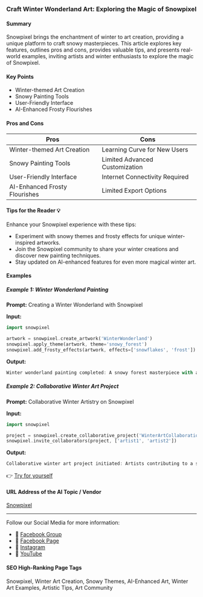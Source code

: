 ### Craft Winter Wonderland Art: Exploring the Magic of Snowpixel

#### Summary
Snowpixel brings the enchantment of winter to art creation, providing a unique platform to craft snowy masterpieces. This article explores key features, outlines pros and cons, provides valuable tips, and presents real-world examples, inviting artists and winter enthusiasts to explore the magic of Snowpixel.

#### Key Points
- Winter-themed Art Creation
- Snowy Painting Tools
- User-Friendly Interface
- AI-Enhanced Frosty Flourishes

#### Pros and Cons

| Pros                              | Cons                              |
|-----------------------------------|-----------------------------------|
| Winter-themed Art Creation        | Learning Curve for New Users      |
| Snowy Painting Tools              | Limited Advanced Customization    |
| User-Friendly Interface           | Internet Connectivity Required   |
| AI-Enhanced Frosty Flourishes     | Limited Export Options            |

#### Tips for the Reader 💡
Enhance your Snowpixel experience with these tips:
- Experiment with snowy themes and frosty effects for unique winter-inspired artworks.
- Join the Snowpixel community to share your winter creations and discover new painting techniques.
- Stay updated on AI-enhanced features for even more magical winter art.

#### Examples

##### Example 1: Winter Wonderland Painting
**Prompt:** Creating a Winter Wonderland with Snowpixel

**Input:**
```dart
import snowpixel

artwork = snowpixel.create_artwork('WinterWonderland')
snowpixel.apply_theme(artwork, theme='snowy_forest')
snowpixel.add_frosty_effects(artwork, effects=['snowflakes', 'frost'])
```

**Output:**
```dart
Winter wonderland painting completed: A snowy forest masterpiece with added snowflakes and frosty effects.
```

##### Example 2: Collaborative Winter Art Project
**Prompt:** Collaborative Winter Artistry on Snowpixel

**Input:**
```dart
import snowpixel

project = snowpixel.create_collaborative_project('WinterArtCollaboration')
snowpixel.invite_collaborators(project, ['artist1', 'artist2'])
```

**Output:**
```dart
Collaborative winter art project initiated: Artists contributing to a shared canvas of winter artistry.
```

👉 [Try for yourself](https://snowpixel.app/)

#### URL Address of the AI Topic / Vendor
[Snowpixel](https://snowpixel.app/)

---

Follow our Social Media for more information:

- 📘 [Facebook Group](https://www.facebook.com/groups/trionxai)
- 📄 [Facebook Page](https://www.facebook.com/ai.trionxai)
- 📸 [Instagram](https://www.instagram.com/trionxai/)
- 🎥 [YouTube](https://www.youtube.com/@robotdocs/)

#### SEO High-Ranking Page Tags
Snowpixel, Winter Art Creation, Snowy Themes, AI-Enhanced Art, Winter Art Examples, Artistic Tips, Art Community